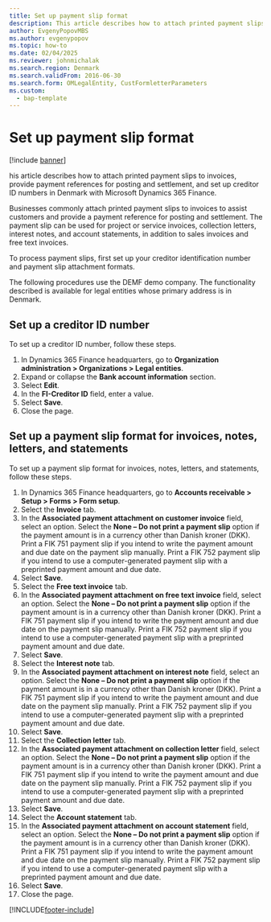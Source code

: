 ```yaml
--- 
title: Set up payment slip format
description: This article describes how to attach printed payment slips to invoices, provide payment references for posting and settlement, and set up creditor ID numbers in Denmark with Microsoft Dynamics 365 Finance.
author: EvgenyPopovMBS
ms.author: evgenypopov
ms.topic: how-to
ms.date: 02/04/2025
ms.reviewer: johnmichalak 
ms.search.region: Denmark
ms.search.validFrom: 2016-06-30
ms.search.form: OMLegalEntity, CustFormletterParameters
ms.custom: 
  - bap-template
---
```


# Set up payment slip format

[!include [banner](../../includes/banner.md)]

his article describes how to attach printed payment slips to invoices, provide payment references for posting and settlement, and set up creditor ID numbers in Denmark with Microsoft Dynamics 365 Finance.

Businesses commonly attach printed payment slips to invoices to assist customers and provide a payment reference for posting and settlement. The payment slip can be used for project or service invoices, collection letters, interest notes, and account statements, in addition to sales invoices and free text invoices. 

To process payment slips, first set up your creditor identification number and payment slip attachment formats.

The following procedures use the DEMF demo company. The functionality described is available for legal entities whose primary address is in Denmark.


## Set up a creditor ID number

To set up a creditor ID number, follow these steps.

1. In Dynamics 365 Finance headquarters, go to **Organization administration \> Organizations \> Legal entities**.
1. Expand or collapse the **Bank account information** section.
1. Select **Edit**.
1. In the **FI-Creditor ID** field, enter a value.
1. Select **Save**.
1. Close the page.

## Set up a payment slip format for invoices, notes, letters, and statements

To set up a payment slip format for invoices, notes, letters, and statements, follow these steps.

1. In Dynamics 365 Finance headquarters, go to **Accounts receivable \> Setup \> Forms \> Form setup**.
1. Select the **Invoice** tab.
1. In the **Associated payment attachment on customer invoice** field, select an option. Select the **None – Do not print a payment slip** option if the payment amount is in a currency other than Danish kroner (DKK). Print a FIK 751 payment slip if you intend to write the payment amount and due date on the payment slip manually. Print a FIK 752 payment slip if you intend to use a computer-generated payment slip with a preprinted payment amount and due date.  
1. Select **Save**.
1. Select the **Free text invoice** tab.
1. In the **Associated payment attachment on free text invoice** field, select an option. Select the **None – Do not print a payment slip** option if the payment amount is in a currency other than Danish kroner (DKK). Print a FIK 751 payment slip if you intend to write the payment amount and due date on the payment slip manually. Print a FIK 752 payment slip if you intend to use a computer-generated payment slip with a preprinted payment amount and due date.
1. Select **Save**.
1. Select the **Interest note** tab.
1. In the **Associated payment attachment on interest note** field, select an option. Select the **None – Do not print a payment slip** option if the payment amount is in a currency other than Danish kroner (DKK). Print a FIK 751 payment slip if you intend to write the payment amount and due date on the payment slip manually. Print a FIK 752 payment slip if you intend to use a computer-generated payment slip with a preprinted payment amount and due date. 
1. Select **Save**.
1. Select the **Collection letter** tab.
1. In the **Associated payment attachment on collection letter** field, select an option. Select the **None – Do not print a payment slip** option if the payment amount is in a currency other than Danish kroner (DKK). Print a FIK 751 payment slip if you intend to write the payment amount and due date on the payment slip manually. Print a FIK 752 payment slip if you intend to use a computer-generated payment slip with a preprinted payment amount and due date.  
1. Select **Save**.
1. Select the **Account statement** tab.
1. In the **Associated payment attachment on account statement** field, select an option. Select the **None – Do not print a payment slip** option if the payment amount is in a currency other than Danish kroner (DKK). Print a FIK 751 payment slip if you intend to write the payment amount and due date on the payment slip manually. Print a FIK 752 payment slip if you intend to use a computer-generated payment slip with a preprinted payment amount and due date.
1. Select **Save**.
1. Close the page.



[!INCLUDE[footer-include](../../../includes/footer-banner.md)]
